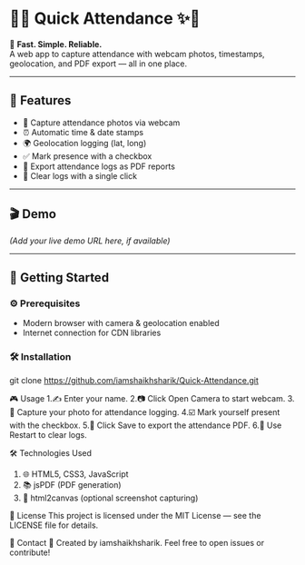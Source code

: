 # 🚀✨ Quick Attendance ✨🚀

🎯 **Fast. Simple. Reliable.**  
A web app to capture attendance with webcam photos, timestamps, geolocation, and PDF export — all in one place.

---

## 🌟 Features

- 📸 Capture attendance photos via webcam  
- ⏰ Automatic time & date stamps  
- 🌍 Geolocation logging (lat, long)  
- ✅ Mark presence with a checkbox  
- 📄 Export attendance logs as PDF reports  
- 🔄 Clear logs with a single click  

---

## 🎬 Demo

*(Add your live demo URL here, if available)*

---

## 🚦 Getting Started

### ⚙️ Prerequisites

- Modern browser with camera & geolocation enabled  
- Internet connection for CDN libraries  

### 🛠 Installation

git clone https://github.com/iamshaikhsharik/Quick-Attendance.git

🎮 Usage
1.✍️ Enter your name.
2.📷 Click Open Camera to start webcam.
3.🤳 Capture your photo for attendance logging.
4.☑️ Mark yourself present with the checkbox.
5.💾 Click Save to export the attendance PDF.
6.🔄 Use Restart to clear logs.

🛠 Technologies Used
1. 🌐 HTML5, CSS3, JavaScript
2. 📚 jsPDF (PDF generation)
3. 📸 html2canvas (optional screenshot capturing)

📜 License
This project is licensed under the MIT License — see the LICENSE file for details.

🤝 Contact
👤 Created by iamshaikhsharik.
Feel free to open issues or contribute!
